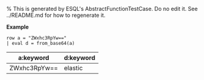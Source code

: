 % This is generated by ESQL's AbstractFunctionTestCase. Do no edit it. See ../README.md for how to regenerate it.

**Example**

```esql
row a = "ZWxhc3RpYw=="
| eval d = from_base64(a)
```

| a:keyword | d:keyword |
| --- | --- |
| ZWxhc3RpYw== | elastic |


